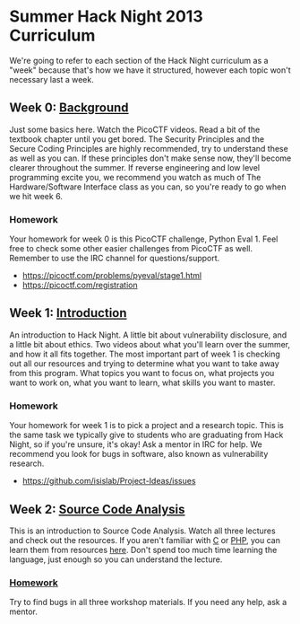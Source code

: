# Summer Hack Night 2013 Curriculum

We're going to refer to each section of the Hack Night curriculum as a "week" because that's how we have it structured, however each topic won't necessary last a week.

## Week 0:  [Background](https://github.com/isislab/Hack-Night#week-0-background)
Just some basics here.  Watch the PicoCTF videos.  Read a bit of the textbook chapter until you get bored.  The Security Principles and the Secure Coding Principles are highly recommended, try to understand these as well as you can.  If these principles don't make sense now, they'll become clearer throughout the summer.  If reverse engineering and low level programming excite you, we recommend you watch as much of The Hardware/Software Interface class as you can, so you're ready to go when we hit week 6.

### Homework
Your homework for week 0 is this PicoCTF challenge, Python Eval 1.  Feel free to check some other easier challenges from PicoCTF as well.  Remember to use the IRC channel for questions/support.

* https://picoctf.com/problems/pyeval/stage1.html
* https://picoctf.com/registration

## Week 1:  [Introduction](https://github.com/isislab/Hack-Night#week-1-introduction)
An introduction to Hack Night.  A little bit about vulnerability disclosure, and a little bit about ethics.  Two videos about what you'll learn over the summer, and how it all fits together.  The most important part of week 1 is checking out all our resources and trying to determine what you want to take away from this program.  What topics you want to focus on, what projects you want to work on, what you want to learn, what skills you want to master.

### Homework
Your homework for week 1 is to pick a project and a research topic.  This is the same task we typically give to students who are graduating from Hack Night, so if you're unsure, it's okay!  Ask a mentor in IRC for help.  We recommend you look for bugs in software, also known as vulnerability research.

* https://github.com/isislab/Project-Ideas/issues

## Week 2:  [Source Code Analysis](https://github.com/isislab/Hack-Night#week-2-code-auditing)
This is an introduction to Source Code Analysis.  Watch all three lectures and check out the resources.  If you aren't familiar with [C](https://github.com/isislab/Project-Ideas/wiki/Programming#c) or [PHP](https://github.com/isislab/Project-Ideas/wiki/Programming#php), you can learn them from resources [here](https://github.com/isislab/Project-Ideas/wiki/Programming).  Don't spend too much time learning the language, just enough so you can understand the lecture.

### [Homework](https://github.com/isislab/Hack-Night#week-3-code-auditing-workshop)
Try to find bugs in all three workshop materials.  If you need any help, ask a mentor.
